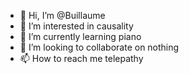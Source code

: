 - 👋 Hi, I’m @Buillaume
- 👀 I’m interested in causality
- 🌱 I’m currently learning piano
- 💞️ I’m looking to collaborate on nothing
- 📫 How to reach me telepathy 

<!---
Buillaume/Buillaume is a ✨ special ✨ repository because its `README.md` (this file) appears on your GitHub profile.
You can click the Preview link to take a look at your changes.
--->
